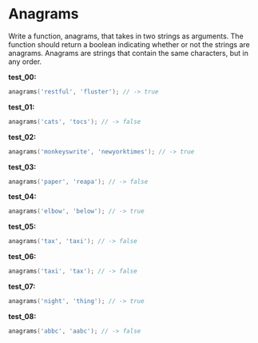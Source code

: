 # Anagrams

Write a function, anagrams, that takes in two strings as arguments. The function should return a boolean indicating whether or not the strings are anagrams. Anagrams are strings that contain the same characters, but in any order.

**test_00:**
```go
anagrams('restful', 'fluster'); // -> true
```
**test_01:**
```go
anagrams('cats', 'tocs'); // -> false
```
**test_02:**
```go
anagrams('monkeyswrite', 'newyorktimes'); // -> true
```
**test_03:**
```go
anagrams('paper', 'reapa'); // -> false
```
**test_04:**
```go
anagrams('elbow', 'below'); // -> true
```
**test_05:**
```go
anagrams('tax', 'taxi'); // -> false
```
**test_06:**
```go
anagrams('taxi', 'tax'); // -> false
```
**test_07:**
```go
anagrams('night', 'thing'); // -> true
```
**test_08:**
```go
anagrams('abbc', 'aabc'); // -> false
```